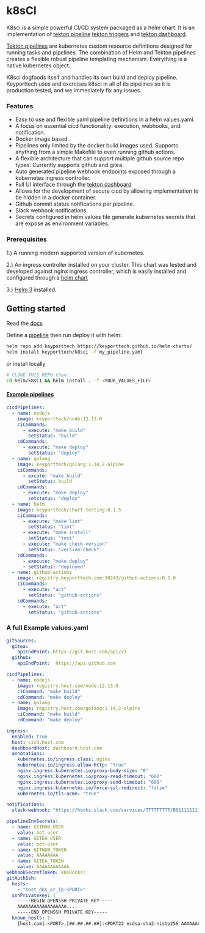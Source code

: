 # k8sCI

K8sci is a simple powerful CI/CD system packaged as a helm chart. It is an implementation of [tekton pipeline](https://github.com/tektoncd/pipeline) [tekton triggers](https://github.com/tektoncd/triggers) and [tekton dashboard](https://github.com/tektoncd/dashboard).

[Tekton pipelines](https://github.com/tektoncd/pipeline) are kubernetes custom resource definitions designed for running tasks and pipelines. The combination of Helm and Tekton pipelines creates a flexible robust pipeline templating mechanism. Everything is a native kubernetes object.

K8sci dogfoods itself and handles its own build and deploy pipeline. Keyporttech uses and exercises k8sci in all of its pipelines so it is production tested, and we immediately fix any issues.

### Features
  * Easy to use and flexible yaml pipeline definitions in a helm values.yaml.
  * A focus on essential cicd functionality: execution, webhooks, and notification.
  * Docker image based.
  * Pipelines only limited by the docker build images used. Supports anything from a simple Makefile to even running github actions.
  * A flexible architecture that can support multiple github source repo types. Currently supports github and gitea.
  * Auto generated pipeline webhook endpoints exposed through a kubernetes ingress controller.
  * Full UI interface through the [tekton dashboard](https://github.com/tektoncd/dashboard)
  * Allows for the development of secure cicd by allowing implementation to be hidden in a docker container.
  * Github commit status notifications per pipeline.
  * Slack webhook notifications.
  * Secrets configured in helm values file generate kubernetes secrets that are expose as environment variables.

### Prerequisites

  1.) A running modern supported version of kubernetes.

  2.) An ingress controller installed on your cluster. This chart was tested and developed against nginx ingress controller, which is easily installed and configured through a [helm chart](https://kubernetes.github.io/ingress-nginx/deploy/#using-helm)

  3.) [Helm 3](https://v3.helm.sh/docs/intro/install/) installed.


## Getting started

Read the [docs](./docs/README.md)

Define a [pipeline](./docs/PIPELINES.md) then run deploy it with helm:

```bash
helm repo add keyporttech https://keyporttech.github.io/helm-charts/
helm install keyporttech/k8sci -f my_pipeline.yaml
```
or install locally
```bash
# CLONE THIS REPO then:
cd helm/k8sCI && helm install . -f <YOUR_VALUES_FILE>
```

#### [Example pipelines](./examples)
```yaml
cicdPipelines:
  - name: nodejs
    image: keyporttech/node:12.13.0
    ciCommands:
      - execute: "make build"
        setStatus: "build"
    cdCommands:
      - execute: "make deploy"
        setStatus: "deploy"
  - name: golang
    image: keyporttech/golang:1.14.2-alpine
    ciCommands:
      - excute: "make build"
        setStatus: build
    cdCommands:
      - execute: "make deploy"
        setstatus: "deploy"
  - name: helm
    image: keyporttech/chart-testing:0.1.5
    ciCommands:
      - execute: "make lint"
        setStatus: "lint"
      - execute: "make install"
        setStatus: "test"
      - execute: "make check-version"
        setStatus: "version-check"
    cdCommands:
      - execute: "make deploy"
      - setStatus: "deployed"
  - name: github-actions
    image: registry.keyporttech.com:30243/github-actions:0.1.0
    ciCommands:
      - execute: "act"
        setStatus: "github-actions"
    cdCommands:
      - execute: "act"
        setStatus: "github-actions"
```


### A full Example values.yaml

```yaml
gitSources:
  gitea:
    apiEndPoint: https://git.host.com/api/v1
  github:
    apiEndPoint:  https://api.github.com

cicdPipelines:
  - name: nodejs
    image: registry.host.com/node:12.13.0
    ciCommand: "make build"
    cdCommand: "make deploy"
  - name: golang
    image: registry.host.com/golang:1.14.2-alpine
    ciCommand: "make build"
    cdCommand: "make deploy"

ingress:
  enabled: true
  host: cicd.host.com
  dashboardHost: dashboard.host.com
  annotations:
    kubernetes.io/ingress.class: nginx
    kubernetes.io/ingress.allow-http: "true"
    nginx.ingress.kubernetes.io/proxy-body-size: "0"
    nginx.ingress.kubernetes.io/proxy-read-timeout: "600"
    nginx.ingress.kubernetes.io/proxy-send-timeout: "600"
    nginx.ingress.kubernetes.io/force-ssl-redirect: "false"
    kubernetes.io/tls-acme: "true"

notifications:
  slack-webhook: "https://hooks.slack.com/services/TTTTTTTTT/B011111111111111111111111111111111"

pipelineEnvSecrets:
  - name: GITHUB_USER
    value: bot-user
  - name: GITEA_USER
    value: bot-user
  - name: GITHUB_TOKEN
    value: AAAAAAAA
  - name: GITEA_TOKEN
    value: AAAAAAAAAAAA
webhookSecretToken: k8sRocks!
gitAuthSsh:
  hosts:
    - "host_dns_or_ip:<PORT>"
  sshPrivatekey: |
    -----BEGIN OPENSSH PRIVATE KEY-----
    AAAAAAAAAAAAAAAAAA....
    -----END OPENSSH PRIVATE KEY-----
  known_hosts: |-
    [host.com]:<PORT>,[##.##.##.##]:<PORT22 ecdsa-sha2-nistp256 AAAAAAAAAAAAAAAAAAAAAAAAAAAAAAAAAAAAAAAAAAAAAAAAAAAAAAAAAAAAAAAAAAAAAAAAAAAAAAAAAAAAAAAAAAAAAAAAAAAAAAAAAAAAAAAAAAAAAAAAAAA...=
```
